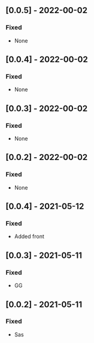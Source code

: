 ## [0.0.5] - 2022-00-02

### Fixed
-    None

## [0.0.4] - 2022-00-02

### Fixed
-    None

## [0.0.3] - 2022-00-02

### Fixed
-    None

## [0.0.2] - 2022-00-02

### Fixed
-    None

## [0.0.4] - 2021-05-12

### Fixed
-    Added front

## [0.0.3] - 2021-05-11

### Fixed
-    GG

## [0.0.2] - 2021-05-11

### Fixed
-    Sas

